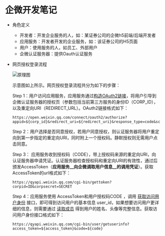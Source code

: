 # 企微开发笔记

- 角色定义
  - 开发者：开发企业服务的人，如：某证券公司的企微h5前端/后端开发者
  - 应用服务：开发者开发的企业服务，如：该证券公司的H5页面
  - 用户：使用服务的人，如员工、外部用户
  - 企微认证服务器：提供Oauth认证服务



- 网页授权登录流程

  ![原理图](https://p.qpic.cn/pic_wework/3033848529/181ef914a06abb1b1c775696a42f5cfcf7815f1675cdab77/0)

  示意图如上所示。网页授权登录流程共分为如下的步骤：

  Step 1：用户访问应用服务，应用服务通过[构造OAuth2链接](https://developer.work.weixin.qq.com/tutorial/detail/47)，将用户引导到企微认证服务器的授权页（参数包括当前第三方服务的身份ID（CORP_ID），以及重定向URI（REDIRECT_URL）。OAuth2链接格式如下：

  ```http
  https://open.weixin.qq.com/connect/oauth2/authorize?appid=${corp_id}&redirect_uri=${redirect_uri}&response_type=code&scope=snsapi_base&state=STATE#wechat_redirect```
  ```

  

  Step 2：用户选择是否同意授权，若用户同意授权，则认证服务器将用户重定向到第一步指定的重定向URI，同时附上一个授权码。静默授权则无需用户点击同意。

  Step 3： 应用服务收到授权码（CODE），带上授权码来源的重定向URI，向认证服务器申请凭证。认证服务器检查授权码和重定向URI的有效性，通过后颁发AccessToken（__应用服务__向企微调取用户信息__的调用凭证__）。获取AccessToken的url格式如下：

  ```http
  https://qyapi.weixin.qq.com/cgi-bin/gettoken?corpid=ID&corpsecret=SECRET
  ```

  
  
  Step 4：应用服务使用 AccessToken和用户授权码CODE ，调用 [获取访问用户身份](https://developer.work.weixin.qq.com/document/path/91023) 接口，即可得到访问用户的基本信息 user_id，如果想要访问用户更详细的信息，则需要通过 [读取成员](https://developer.work.weixin.qq.com/document/path/90196) 得到用户的姓名、头像等完整信息。获取访问用户身份接口格式如下：
  
  ```http
  https://qyapi.weixin.qq.com/cgi-bin/user/getuserinfo?access_token=${access_token}&code=${code}
  ```
  
  



​	